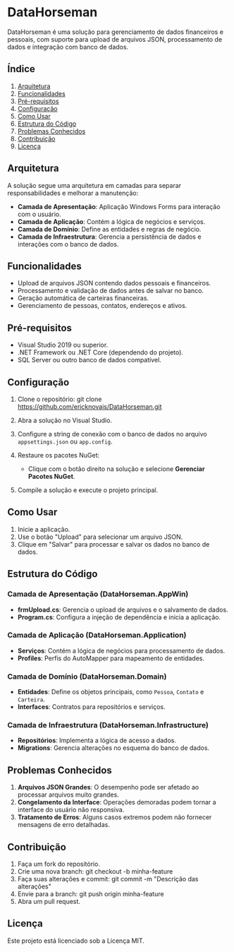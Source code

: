 # DataHorseman

DataHorseman é uma solução para gerenciamento de dados financeiros e pessoais, com suporte para upload de arquivos JSON, processamento de dados e integração com banco de dados.

## Índice

1. [Arquitetura](#arquitetura)
2. [Funcionalidades](#funcionalidades)
3. [Pré-requisitos](#pré-requisitos)
4. [Configuração](#configuração)
5. [Como Usar](#como-usar)
6. [Estrutura do Código](#estrutura-do-código)
7. [Problemas Conhecidos](#problemas-conhecidos)
8. [Contribuição](#contribuição)
9. [Licença](#licença)

## Arquitetura

A solução segue uma arquitetura em camadas para separar responsabilidades e melhorar a manutenção:

- **Camada de Apresentação**: Aplicação Windows Forms para interação com o usuário.
- **Camada de Aplicação**: Contém a lógica de negócios e serviços.
- **Camada de Domínio**: Define as entidades e regras de negócio.
- **Camada de Infraestrutura**: Gerencia a persistência de dados e interações com o banco de dados.

## Funcionalidades

- Upload de arquivos JSON contendo dados pessoais e financeiros.
- Processamento e validação de dados antes de salvar no banco.
- Geração automática de carteiras financeiras.
- Gerenciamento de pessoas, contatos, endereços e ativos.

## Pré-requisitos

- Visual Studio 2019 ou superior.
- .NET Framework ou .NET Core (dependendo do projeto).
- SQL Server ou outro banco de dados compatível.

## Configuração

1. Clone o repositório:
   git clone https://github.com/ericknovais/DataHorseman.git

2. Abra a solução no Visual Studio.

3. Configure a string de conexão com o banco de dados no arquivo `appsettings.json` ou `app.config`.

4. Restaure os pacotes NuGet:
   - Clique com o botão direito na solução e selecione **Gerenciar Pacotes NuGet**.

5. Compile a solução e execute o projeto principal.

## Como Usar

1. Inicie a aplicação.
2. Use o botão "Upload" para selecionar um arquivo JSON.
3. Clique em "Salvar" para processar e salvar os dados no banco de dados.

## Estrutura do Código

### Camada de Apresentação (DataHorseman.AppWin)

- **frmUpload.cs**: Gerencia o upload de arquivos e o salvamento de dados.
- **Program.cs**: Configura a injeção de dependência e inicia a aplicação.

### Camada de Aplicação (DataHorseman.Application)

- **Serviços**: Contém a lógica de negócios para processamento de dados.
- **Profiles**: Perfis do AutoMapper para mapeamento de entidades.

### Camada de Domínio (DataHorseman.Domain)

- **Entidades**: Define os objetos principais, como `Pessoa`, `Contato` e `Carteira`.
- **Interfaces**: Contratos para repositórios e serviços.

### Camada de Infraestrutura (DataHorseman.Infrastructure)

- **Repositórios**: Implementa a lógica de acesso a dados.
- **Migrations**: Gerencia alterações no esquema do banco de dados.

## Problemas Conhecidos

1. **Arquivos JSON Grandes**: O desempenho pode ser afetado ao processar arquivos muito grandes.
2. **Congelamento da Interface**: Operações demoradas podem tornar a interface do usuário não responsiva.
3. **Tratamento de Erros**: Alguns casos extremos podem não fornecer mensagens de erro detalhadas.

## Contribuição

1. Faça um fork do repositório.
2. Crie uma nova branch:
   git checkout -b minha-feature
3. Faça suas alterações e commit:
   git commit -m "Descrição das alterações"
4. Envie para a branch:
   git push origin minha-feature
5. Abra um pull request.

## Licença

Este projeto está licenciado sob a Licença MIT.
